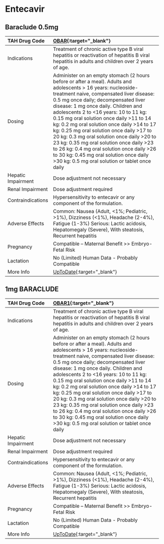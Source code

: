 # Entecavir

## Baraclude 0.5mg

| TAH Drug Code      | [OBAR](https://www.tahsda.org.tw/drugs/hissearch.php?drug_code=OBAR){:target="_blank"}                                                                                                                                                                                                                                                                                                                                                                                                                                                                                                                                                                      |
|:-------------------|:------------------------------------------------------------------------------------------------------------------------------------------------------------------------------------------------------------------------------------------------------------------------------------------------------------------------------------------------------------------------------------------------------------------------------------------------------------------------------------------------------------------------------------------------------------------------------------------------------------------------------------------------------------|
| Indications        | Treatment of chronic active type B viral hepatitis or reactivation of hepatitis B viral hepatitis in adults and children over 2 years of age.                                                                                                                                                                                                                                                                                                                                                                                                                                                                                                               |
| Dosing             | Administer on an empty stomach (2 hours before or after a meal). Adults and adolescents > 16 years: nucleoside-treatment naive, compensated liver disease: 0.5 mg once daily; decompensated liver disease: 1 mg once daily. Children and adolescents 2 to <16 years: 10 to 11 kg: 0.15 mg oral solution once daily >11 to 14 kg: 0.2 mg oral solution once daily >14 to 17 kg: 0.25 mg oral solution once daily >17 to 20 kg: 0.3 mg oral solution once daily >20 to 23 kg: 0.35 mg oral solution once daily >23 to 26 kg: 0.4 mg oral solution once daily >26 to 30 kg: 0.45 mg oral solution once daily >30 kg: 0.5 mg oral solution or tablet once daily |
| Hepatic Impairment | Dose adjustment not necessary                                                                                                                                                                                                                                                                                                                                                                                                                                                                                                                                                                                                                               |
| Renal Impairment   | Dose adjustment required                                                                                                                                                                                                                                                                                                                                                                                                                                                                                                                                                                                                                                    |
| Contraindications  | Hypersensitivity to entecavir or any component of the formulation.                                                                                                                                                                                                                                                                                                                                                                                                                                                                                                                                                                                          |
| Adverse Effects    | Common: Nausea (Adult, <1%; Pediatric, >1%), Dizziness (<1%), Headache (2-4%), Fatigue (1-3%) Serious: Lactic acidosis, Hepatomegaly (Severe), With steatosis, Recurrent hepatitis                                                                                                                                                                                                                                                                                                                                                                                                                                                                          |
| Pregnancy          | Compatible – Maternal Benefit >> Embryo-Fetal Risk                                                                                                                                                                                                                                                                                                                                                                                                                                                                                                                                                                                                          |
| Lactation          | No (Limited) Human Data - Probably Compatible                                                                                                                                                                                                                                                                                                                                                                                                                                                                                                                                                                                                               |
| More Info          | [UpToDate](https://www.uptodate.com/contents/entecavir-drug-information){:target="_blank"}                                                                                                                                                                                                                                                                                                                                                                                                                                                                                                                                                                  |

## 1mg BARACLUDE

| TAH Drug Code      | [OBAR1](https://www.tahsda.org.tw/drugs/hissearch.php?drug_code=OBAR1){:target="_blank"}                                                                                                                                                                                                                                                                                                                                                                                                                                                                                                                                                                    |
|:-------------------|:------------------------------------------------------------------------------------------------------------------------------------------------------------------------------------------------------------------------------------------------------------------------------------------------------------------------------------------------------------------------------------------------------------------------------------------------------------------------------------------------------------------------------------------------------------------------------------------------------------------------------------------------------------|
| Indications        | Treatment of chronic active type B viral hepatitis or reactivation of hepatitis B viral hepatitis in adults and children over 2 years of age.                                                                                                                                                                                                                                                                                                                                                                                                                                                                                                               |
| Dosing             | Administer on an empty stomach (2 hours before or after a meal). Adults and adolescents > 16 years: nucleoside-treatment naive, compensated liver disease: 0.5 mg once daily; decompensated liver disease: 1 mg once daily. Children and adolescents 2 to <16 years: 10 to 11 kg: 0.15 mg oral solution once daily >11 to 14 kg: 0.2 mg oral solution once daily >14 to 17 kg: 0.25 mg oral solution once daily >17 to 20 kg: 0.3 mg oral solution once daily >20 to 23 kg: 0.35 mg oral solution once daily >23 to 26 kg: 0.4 mg oral solution once daily >26 to 30 kg: 0.45 mg oral solution once daily >30 kg: 0.5 mg oral solution or tablet once daily |
| Hepatic Impairment | Dose adjustment not necessary                                                                                                                                                                                                                                                                                                                                                                                                                                                                                                                                                                                                                               |
| Renal Impairment   | Dose adjustment required                                                                                                                                                                                                                                                                                                                                                                                                                                                                                                                                                                                                                                    |
| Contraindications  | Hypersensitivity to entecavir or any component of the formulation.                                                                                                                                                                                                                                                                                                                                                                                                                                                                                                                                                                                          |
| Adverse Effects    | Common: Nausea (Adult, <1%; Pediatric, >1%), Dizziness (<1%), Headache (2-4%), Fatigue (1-3%) Serious: Lactic acidosis, Hepatomegaly (Severe), With steatosis, Recurrent hepatitis                                                                                                                                                                                                                                                                                                                                                                                                                                                                          |
| Pregnancy          | Compatible – Maternal Benefit >> Embryo-Fetal Risk                                                                                                                                                                                                                                                                                                                                                                                                                                                                                                                                                                                                          |
| Lactation          | No (Limited) Human Data - Probably Compatible                                                                                                                                                                                                                                                                                                                                                                                                                                                                                                                                                                                                               |
| More Info          | [UpToDate](https://www.uptodate.com/contents/entecavir-drug-information){:target="_blank"}                                                                                                                                                                                                                                                                                                                                                                                                                                                                                                                                                                  |

